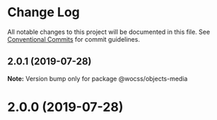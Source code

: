 # Change Log

All notable changes to this project will be documented in this file.
See [Conventional Commits](https://conventionalcommits.org) for commit guidelines.

## 2.0.1 (2019-07-28)

**Note:** Version bump only for package @wocss/objects-media





<a name="2.0.0"></a>
# 2.0.0 (2019-07-28)
